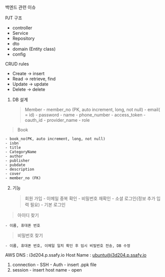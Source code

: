 백엔드 관련 이슈

PJT 구조

- controller
- Service
- Repository
- dto
- domain (Entity class)
- config

CRUD rules

- Create -> insert
- Read -> retrieve, find
- Update -> update
- Delete -> delete

1.  DB 설계
    > Member
        - member_no (PK, auto increment, long, not null)
        - email( = id)
        - password
        - name
        - phone_number
        - access_token
        - oauth_id
        - provider_name
        - role

> Book

    - book_no(PK, auto increment, long, not null)
    - isbn
    - title
    - CategoryName
    - author
    - publisher
    - pubdate
    - description
    - cover
    - member_no (FK)

2.  기능
    > 회원 가입
        - 이메일 중복 확인
        - 비밀번호 재확인
        - 소셜 로그인(정보 추가 입력 필요)
        - 기본 로그인

> 아이디 찾기

    - 이름, 휴대폰 번호

> 비밀번호 찾기

    - 이름, 휴대폰 번호, 이메일 일치 확인 후 임시 비밀번호 전송, DB 수정


AWS
DNS : i3d204.p.ssafy.io
Host Name : ubuntu@i3d204.p.ssafy.io
1. connection - SSH - Auth - insert .ppk file
2. session - insert host name - open